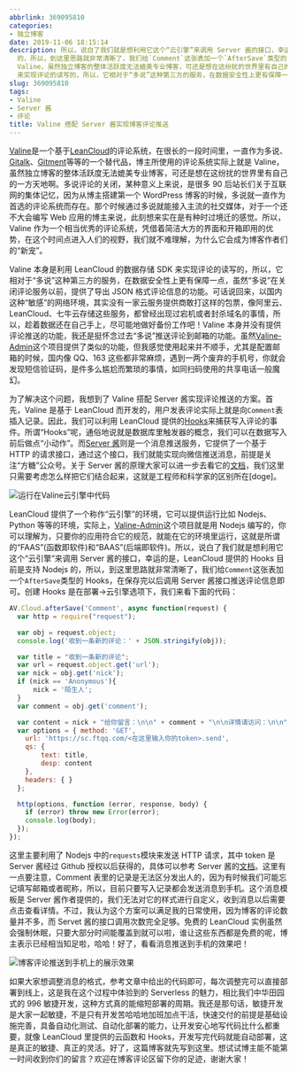 ```yaml
---
abbrlink: 369095810
categories:
- 独立博客
date: 2019-11-06 18:15:14
description: 所以，说白了我们就是想利用它这个“云引擎”来调用 Server 酱的接口，幸运的是，LeanCloud 提供的 Hooks 目前是支持 Nodejs
  的，所以，到这里思路就非常清晰了，我们给`Comment`这张表加一个`AfterSave`类型的 Hooks，在保存完以后调用 Server 酱接口推送评论信息即可;[Valine](https://valine.js.org/)是一个基于[LeanCloud](https://leancloud.cn)的评论系统，在很长的一段时间里，一直作为多说、[Gitalk](https://gitalk.github.io/)、[Gitment](https://github.com/imsun/gitment)等等的一个替代品，博主所使用的评论系统实际上就是
  Valine，虽然独立博客的整体活跃度无法媲美专业博客，可还是想在这纷扰的世界里有自己的一方天地啊;Valine 本身是利用 LeanCloud 的数据存储 SDK
  来实现评论的读写的，所以，它相对于“多说”这种第三方的服务，在数据安全性上更有保障一点，虽然“多说”在关闭评论服务以前，提供了导出 JSON 格式评论信息的功能
slug: 369095810
tags:
- Valine
- Server 酱
- 评论
title: Valine 搭配 Server 酱实现博客评论推送
---
```


[Valine](https://valine.js.org/)是一个基于[LeanCloud](https://leancloud.cn)的评论系统，在很长的一段时间里，一直作为多说、[Gitalk](https://gitalk.github.io/)、[Gitment](https://github.com/imsun/gitment)等等的一个替代品，博主所使用的评论系统实际上就是 Valine，虽然独立博客的整体活跃度无法媲美专业博客，可还是想在这纷扰的世界里有自己的一方天地啊。多说评论的关闭，某种意义上来说，是很多 90 后站长们关于互联网的集体记忆，因为从博主搭建第一个 WordPress 博客的时候，多说就一直作为首选的评论系统而存在。那个时候通过多说就能接入主流的社交媒体，对于一个还不大会编写 Web 应用的博主来说，此刻想来实在是有种时过境迁的感觉。所以，Valine 作为一个相当优秀的评论系统，凭借着简洁大方的界面和开箱即用的优势，在这个时间点进入人们的视野，我们就不难理解，为什么它会成为博客作者们的“新宠”。

Valine 本身是利用 LeanCloud 的数据存储 SDK 来实现评论的读写的，所以，它相对于“多说”这种第三方的服务，在数据安全性上更有保障一点，虽然“多说”在关闭评论服务以前，提供了导出 JSON 格式评论信息的功能。可话说回来，以国内这种“敏感”的网络环境，其实没有一家云服务提供商敢打这样的包票，像阿里云、LeanCloud、七牛云存储这些服务，都曾经出现过宕机或者封杀域名的事情，所以，趁着数据还在自己手上，尽可能地做好备份工作吧！Valine 本身并没有提供评论推送的功能，我还是挺怀念过去“多说”推送评论到邮箱的功能。虽然[Valine-Admin](https://github.com/DesertsP/Valine-Admin)这个项目提供了类似的功能，但我感觉使用起来并不顺手，尤其是配置邮箱的时候，国内像 QQ、163 这些都非常麻烦，遇到一两个废弃的手机号，你就会发现短信验证码，是件多么尴尬而繁琐的事情，如同扫码使用的共享电话一般魔幻。

为了解决这个问题，我想到了 Valine 搭配 Server 酱实现评论推送的方案。首先，Valine 是基于 LeanCloud 而开发的，用户发表评论实际上就是向`Comment`表插入记录。因此，我们可以利用 LeanCloud 提供的[Hooks](https://leancloud.cn/docs/leanengine_cloudfunction_guide-node.html#hash1095356413)来捕获写入评论的事件。所谓“Hooks”呢，通俗地说就是数据库里触发器的概念，我们可以在数据写入前后做点“小动作”。而[Server 酱](http://sc.ftqq.com/)则是一个消息推送服务，它提供了一个基于 HTTP 的请求接口，通过这个接口，我们就能实现向微信推送消息，前提是关注“方糖”公众号。关于 Server 酱的原理大家可以进一步去看它的[文档](http://sc.ftqq.com/?c=code)，我们这里只需要考虑怎么样把它们结合起来，这就是工程师和科学家的区别所在[doge]。

![运行在Valine云引擎中代码](https://i.loli.net/2019/11/07/DlxWPgGNoKMVeOw.png)

LeanCloud 提供了一个称作“云引擎”的环境，它可以提供运行比如 Nodejs、Python 等等的环境，实际上，[Valine-Admin](https://github.com/DesertsP/Valine-Admin)这个项目就是用 Nodejs 编写的，你可以理解为，只要你的应用符合它的规范，就能在它的环境里运行，这就是所谓的“FAAS”(函数即软件)和“BAAS”(后端即软件)。所以，说白了我们就是想利用它这个“云引擎”来调用 Server 酱的接口，幸运的是，LeanCloud 提供的 Hooks 目前是支持 Nodejs 的，所以，到这里思路就非常清晰了，我们给`Comment`这张表加一个`AfterSave`类型的 Hooks，在保存完以后调用 Server 酱接口推送评论信息即可。创建 Hooks 是在部署->云引擎选项下，我们来看下面的代码：
```JavaScript
AV.Cloud.afterSave('Comment', async function(request) {
  var http = require("request");

  var obj = request.object;
  console.log('收到一条新的评论：' + JSON.stringify(obj));

  var title = "收到一条新的评论";
  var url = request.object.get('url');
  var nick = obj.get('nick');
  if (nick == 'Anonymous'){
      nick = '陌生人';
  }
  var comment = obj.get('comment');

  var content = nick + "给你留言：\n\n" + comment + "\n\n详情请访问：\n\n" + url;
  var options = { method: 'GET',
    url: 'https://sc.ftqq.com/<在这里输入你的token>.send',
    qs: { 
        text: title,
        desp: content
    },
    headers: { } 
  };

  http(options, function (error, response, body) {
    if (error) throw new Error(error);
    console.log(body);
  });
});
```

这里主要利用了 Nodejs 中的`requests`模块来发送 HTTP 请求，其中 token 是 Server 酱经过 Github 授权以后获得的，具体可以参考 Server 酱的[文档](http://sc.ftqq.com/?c=code)。这里有一点要注意，Comment 表里的记录是无法区分发出人的，因为有时候我们可能忘记填写邮箱或者昵称，所以，目前只要写入记录都会发送消息到手机。这个消息模板是 Server 酱作者提供的，我们无法对它的样式进行自定义，收到消息以后需要点击查看详情。不过，我认为这个方案可以满足我的日常使用，因为博客的评论数量并不多，而 Servet 酱的接口调用次数完全足够。免费的 LeanCloud 实例虽然会强制休眠，只要大部分时间能覆盖到就可以啦，谁让这些东西都是免费的呢，博主表示已经相当知足啦，哈哈！好了，看看消息推送到手机的效果吧！

![博客评论推送到手机上的展示效果](https://i.loli.net/2019/11/07/BSsu4cPFe1ZvhGN.png)

如果大家想调整消息的格式，参考文章中给出的代码即可，每次调整完可以直接部署到线上，这是我在这个过程中体验到的 Serverless 的魅力，相比我们中华田园式的 996 敏捷开发，这种方式真的能缩短部署的周期。我还是那句话，敏捷开发是大家一起敏捷，不是只有开发苦哈哈地加班加点干活，快速交付的前提是基础设施完善，具备自动化测试、自动化部署的能力，让开发安心地写代码比什么都重要，就像 LeanCloud 里提供的云函数和 Hooks，开发写完代码就能自动部署，这是真正的敏捷、真正的灵活。好了，这篇博客就先写到这里。想试试博主能不能第一时间收到你们的留言？欢迎在博客评论区留下你的足迹，谢谢大家！